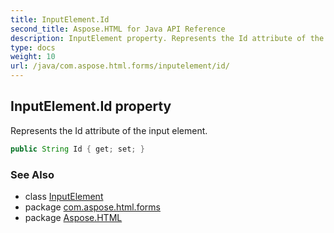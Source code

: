 ```yaml
---
title: InputElement.Id
second_title: Aspose.HTML for Java API Reference
description: InputElement property. Represents the Id attribute of the input element
type: docs
weight: 10
url: /java/com.aspose.html.forms/inputelement/id/
---
```

## InputElement.Id property

Represents the Id attribute of the input element.

```java
public String Id { get; set; }
```

### See Also

* class [InputElement](../)
* package [com.aspose.html.forms](../../inputelement/)
* package [Aspose.HTML](../../../)
